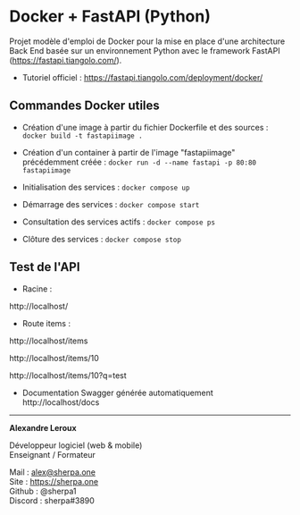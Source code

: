 # Docker + FastAPI (Python)

Projet modèle d'emploi de Docker pour la mise en place d'une architecture Back End basée sur un environnement Python avec le framework FastAPI (https://fastapi.tiangolo.com/).


- Tutoriel officiel :
https://fastapi.tiangolo.com/deployment/docker/

## Commandes Docker utiles

- Création d'une image à partir du fichier Dockerfile et des sources :
`docker build -t fastapiimage .`

- Création d'un container à partir de l'image "fastapiimage" précédemment créée :
`docker run -d --name fastapi -p 80:80 fastapiimage`

- Initialisation des services :
`docker compose up`

- Démarrage des services :
`docker compose start`

- Consultation des services actifs :
`docker compose ps`

- Clôture des services : 
`docker compose stop`

## Test de l'API

- Racine : 

http://localhost/

- Route items :

http://localhost/items

http://localhost/items/10

http://localhost/items/10?q=test

- Documentation Swagger générée automatiquement
http://localhost/docs

---

**Alexandre Leroux**

Développeur logiciel (web & mobile)<br/>
Enseignant / Formateur

Mail : alex@sherpa.one<br/>
Site : https://sherpa.one<br/>
Github : @sherpa1<br/>
Discord : sherpa#3890<br/>